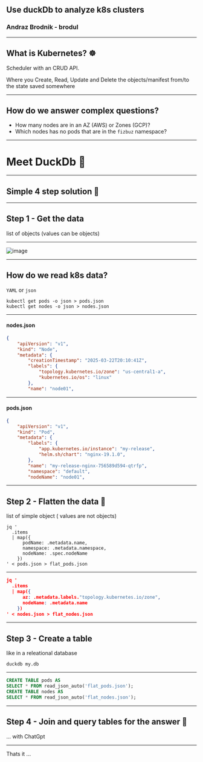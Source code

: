 
## Use duckDb to analyze k8s clusters
### Andraz Brodnik - brodul

---

## What is Kubernetes? ☸

Scheduler with an CRUD API.

Where you Create, Read, Update and Delete the objects/manifest from/to the state saved somewhere

---

## How do we answer complex questions? 

- How many nodes are in an AZ (AWS) or Zones (GCP)?
- Which nodes has no pods that are in the `fizbuz` namespace?

---

# Meet DuckDb 🦆

---

## Simple 4 step solution 📓

---

## Step 1 - Get the data

list of objects (values can be objects)

---

<img alt="image" src="https://github.com/user-attachments/assets/70711567-fc53-4146-9da2-34a9e77c4d3e" />

---

## How do we read k8s data? 

`YAML` or `json`

```shell
kubectl get pods -o json > pods.json
kubectl get nodes -o json > nodes.json
```
---
#### nodes.json
```json
{
    "apiVersion": "v1",
    "kind": "Node",
    "metadata": {
        "creationTimestamp": "2025-03-22T20:10:41Z",
        "labels": {
            "topology.kubernetes.io/zone": "us-central1-a",
            "kubernetes.io/os": "linux"
        },
        "name": "node01",
```
---
#### pods.json
```json
{
    "apiVersion": "v1",
    "kind": "Pod",
    "metadata": {
        "labels": {
            "app.kubernetes.io/instance": "my-release",
            "helm.sh/chart": "nginx-19.1.0",
        },
        "name": "my-release-nginx-756589d594-qtrfp",
        "namespace": "default",
        "nodeName": "node01",
```
---

## Step 2 - Flatten the data 🔨

list of simple object ( values are not objects)

```shell
jq '
  .items
  | map({
      podName: .metadata.name,
      namespace: .metadata.namespace,
      nodeName: .spec.nodeName
    })
' < pods.json > flat_pods.json
```
---
```json
jq '
  .items
  | map({
      az: .metadata.labels."topology.kubernetes.io/zone",
      nodeName: .metadata.name
    })
' < nodes.json > flat_nodes.json
```
---

## Step 3 - Create a table

like in a releational database

`duckdb my.db`

---
```sql
CREATE TABLE pods AS
SELECT * FROM read_json_auto('flat_pods.json');
CREATE TABLE nodes AS
SELECT * FROM read_json_auto('flat_nodes.json');
```
---

## Step 4 - Join and query tables for the answer 🧪

... with ChatGpt 

---

Thats it ... 
